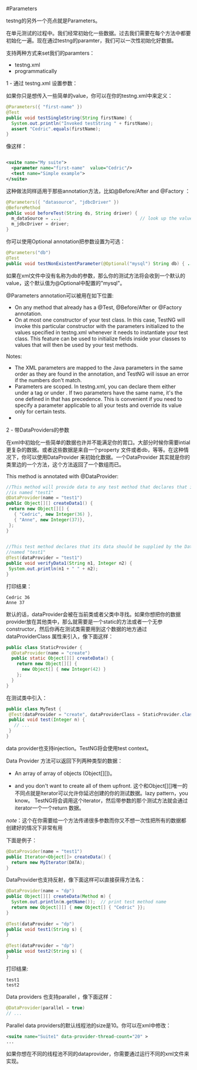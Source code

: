 #Parameters

testng的另外一个亮点就是Parameters。

在单元测试的过程中。我们经常初始化一些数据。过去我们需要在每个方法中都要初始化一遍。现在通过testng的paramter，我们可以一次性初始化好数据。

支持两种方式来set我们的paramters：

* testng.xml 
* programmatically 


1 - 通过 testng.xml 设置参数：

如果你只是想传入一些简单的value，你可以在你的testng.xml中来定义：

```java
@Parameters({ "first-name" })
@Test
public void testSingleString(String firstName) {
  System.out.println("Invoked testString " + firstName);
  assert "Cedric".equals(firstName);
}
```

像这样：

```xml

<suite name="My suite">
  <parameter name="first-name"  value="Cedric"/>
  <test name="Simple example">
</suite>

```


这种做法同样适用于那些annotation方法，比如@Before/After and @Factory ：

```java
@Parameters({ "datasource", "jdbcDriver" })
@BeforeMethod
public void beforeTest(String ds, String driver) {
  m_dataSource = ...;                              // look up the value of datasource
  m_jdbcDriver = driver;
}
```



你可以使用Optional annotation把参数设置为可选：

```java
@Parameters("db")
@Test
public void testNonExistentParameter(@Optional("mysql") String db) { ... }
```


如果在xml文件中没有名称为db的参数，那么你的测试方法将会收到一个默认的value，这个默认值为@Optional中配置的"mysql"。

 @Parameters annotation可以被用在如下位置:

*  On any method that already has a @Test, @Before/After or @Factory annotation.
*  On at most one constructor of your test class.  In this case, TestNG will invoke this particular constructor with the parameters initialized to the values specified in testng.xml whenever it needs to instantiate your test class.  This feature can be used to initialize fields inside your classes to values that will then be used by your test methods.

Notes:

* The XML parameters are mapped to the Java parameters in the same order as they are found in the annotation, and TestNG will issue an error if the numbers don't match.
* Parameters are scoped. In testng.xml, you can declare them either under a <suite> tag or under <test>. If two parameters have the same name, it's the one defined in <test> that has precedence. This is convenient if you need to specify a parameter applicable to all your tests and override its value only for certain tests.
* 

2 - 带DataProviders的参数



在xml中初始化一些简单的数据也许并不能满足你的胃口。大部分时候你需要intial更复杂的数据。或者这些数据是来自一个property 文件或者db，等等。在这种情况下，你可以使用DataProvider 来初始化数据。一个DataProvider 其实就是你的类里边的一个方法，这个方法返回了一个数组而已。

This method is annotated with @DataProvider:

```java
//This method will provide data to any test method that declares that its Data Provider
//is named "test1"
@DataProvider(name = "test1")
public Object[][] createData1() {
 return new Object[][] {
   { "Cedric", new Integer(36) },
   { "Anne", new Integer(37)},
 };
}

 
//This test method declares that its data should be supplied by the Data Provider
//named "test1"
@Test(dataProvider = "test1")
public void verifyData1(String n1, Integer n2) {
 System.out.println(n1 + " " + n2);
}

```

打印结果：

```log
Cedric 36
Anne 37
```



默认的话，dataProvider会被在当前类或者父类中寻找。如果你想把你的数据provider放在其他类中，那么就需要是一个static的方法或者一个无参constructor，然后你再在测试类需要用到这个数据的地方通过dataProviderClass 属性来引入，像下面这样：

```java
public class StaticProvider {
  @DataProvider(name = "create")
  public static Object[][] createData() {
    return new Object[][] {
      new Object[] { new Integer(42) }
    };
  }
}
```
 在测试类中引入：
 ```java
public class MyTest {
  @Test(dataProvider = "create", dataProviderClass = StaticProvider.class)
  public void test(Integer n) {
    // ...
  }
}
```



 

data provider也支持injection。TestNG将会使用test context。

Data Provider 方法可以返回下列两种类型的数据：


* An array of array of objects (Object[][])。

*  and you don't want to create all of them upfront.
   这个和Object[][]唯一的不同点就是Iterator可以允许你延迟创建的你的测试数据。lazy pattern，you know。
TestNG将会调用这个iterator，然后带参数的那个测试方法就会通过iterator一个一个return 数据。

  *note*：这个在你需要给一个方法传递很多参数而你又不想一次性把所有的数据都创建好的情况下非常有用

下面是例子：

```java
@DataProvider(name = "test1")
public Iterator<Object[]> createData() {
  return new MyIterator(DATA);
}
```

DataProvider也支持反射，像下面这样可以直接获得方法名：

```java
@DataProvider(name = "dp")
public Object[][] createData(Method m) {
  System.out.println(m.getName());  // print test method name
  return new Object[][] { new Object[] { "Cedric" }};
}
 
@Test(dataProvider = "dp")
public void test1(String s) {
}
 
@Test(dataProvider = "dp")
public void test2(String s) {
}
```

打印结果:

```log
test1
test2
```

Data providers 也支持parallel ，像下面这样：
```java
@DataProvider(parallel = true)
// ...
```

Parallel data providers的默认线程池的size是10。你可以在xml中修改：

```xml
<suite name="Suite1" data-provider-thread-count="20" >
...

```


如果你想在不同的线程池不同的dataprovider，你需要通过运行不同的xml文件来实现。
